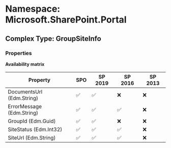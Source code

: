 # Namespace: Microsoft.SharePoint.Portal

## Complex Type: GroupSiteInfo

### Properties

**Availability matrix**

Property | SPO | SP 2019 | SP 2016 | SP 2013
----------|-----|---------|---------|--------
DocumentsUrl (Edm.String) | ✅ | ✅ | ❌ | ❌
ErrorMessage (Edm.String) | ✅ | ✅ | ✅ | ❌
GroupId (Edm.Guid) | ✅ | ✅ | ❌ | ❌
SiteStatus (Edm.Int32) | ✅ | ✅ | ✅ | ❌
SiteUrl (Edm.String) | ✅ | ✅ | ✅ | ❌
